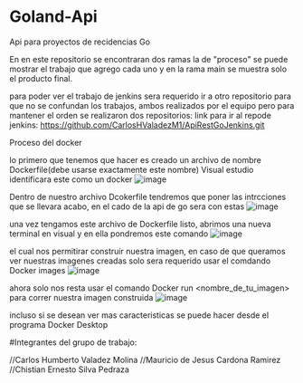 # Goland-Api
Api para proyectos de recidencias Go

En en este repositorio se encontraran dos ramas la de "proceso" se puede mostrar el trabajo que agrego cada uno y en la rama main se muestra solo el producto final.

para poder ver el trabajo de jenkins sera requerido ir a otro repositorio para que no se confundan los trabajos, ambos realizados por el equipo pero para mantener el orden se realizaron dos repositorios:
link para ir al repode jenkins: https://github.com/CarlosHValadezM1/ApiRestGoJenkins.git

Proceso del docker

lo primero que tenemos que hacer es creado un archivo de nombre Dockerfile(debe usarse exactamente este nombre) Visual estudio identificara este como un docker
![image](https://github.com/user-attachments/assets/fc872b11-5e31-4622-b207-f1837d8cad77)

Dentro de nuestro archivo Dcokerfile tendremos que poner las intrcciones que se llevara acabo, en el cado de la api de go sera con estas
![image](https://github.com/user-attachments/assets/2863db7d-a9a3-4205-9028-5db1a04c4675)

una vez tengamos este archivo de Dockerfile listo, abrimos una nueva terminal en visual y en ella pondremos este comando
![image](https://github.com/user-attachments/assets/f500df79-ba17-4912-8cc1-80dac6b21ea3)

el cual nos permitirar construir nuestra imagen, en caso de que queramos ver nuestras imagenes creadas solo sera requerido usar el comdando Docker images
![image](https://github.com/user-attachments/assets/932aba1f-90c5-4825-9b81-a1b18b99cf7a)

ahora solo nos resta usar el comando Docker run  <nombre_de_tu_imagen> para correr nuestra imagen construida 
![image](https://github.com/user-attachments/assets/8c18c187-a0b4-4ee9-925c-e5cde2ee7e0f)

incluso si se desean ver mas caracteristicas se puede  hacer desde el programa Docker Desktop




#Integrantes del grupo de trabajo:

//Carlos Humberto Valadez Molina
//Mauricio de Jesus Cardona Ramirez
//Chistian Ernesto Silva Pedraza
